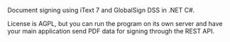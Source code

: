Document signing using iText 7 and GlobalSign DSS in .NET C#.

License is AGPL, but you can run the program on its own server and have your main application send PDF data for signing through the REST API.
